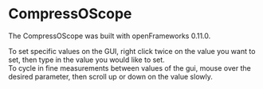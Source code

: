 # CompressOScope

The CompressOScope was built with openFrameworks 0.11.0.

To set specific values on the GUI, right click twice on the value you want to set, then type in the value you would like to set.<br>
To cycle in fine measurements between values of the gui, mouse over the desired parameter, then scroll up or down on the value slowly.

